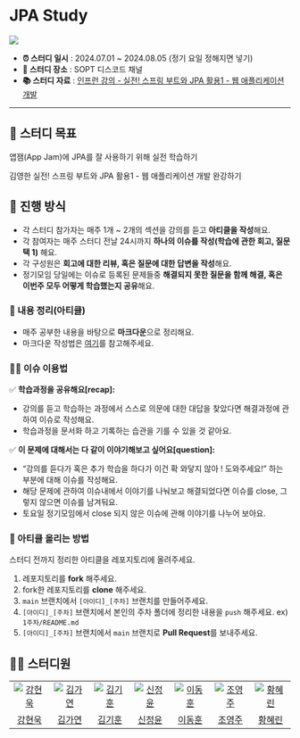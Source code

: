 # JPA Study

<img src="https://github.com/SOPT-34th-Spring-Study/spring-study-code/assets/125895298/4302cf69-f106-4f37-bb48-1af6a7c1c255">


- **⏰ 스터디 일시** : 2024.07.01 ~ 2024.08.05 (정기 요일 정해지면 넣기)
- **🏫 스터디 장소** : SOPT 디스코드 채널
- **📚 스터디 자료** : [인프런 강의 - 실전! 스프링 부트와 JPA 활용1 - 웹 애플리케이션 개발](https://www.inflearn.com/course/%EC%8A%A4%ED%94%84%EB%A7%81%EB%B6%80%ED%8A%B8-JPA-%ED%99%9C%EC%9A%A9-1)

---

## 🎯 스터디 목표

앱잼(App Jam)에 JPA를 잘 사용하기 위해 실전 학습하기

김영한 실전! 스프링 부트와 JPA 활용1 - 웹 애플리케이션 개발 완강하기

## 🚀 진행 방식

- 각 스터디 참가자는 매주 1개 ~ 2개의 섹션을 강의를 듣고 **아티클을 작성**해요.
- 각 참여자는 매주 스터디 전날 24시까지 **하나의 이슈를 작성(학습에 관한 회고, 질문 택 1)** 해요.
- 각 구성원은 **회고에 대한 리뷰, 혹은 질문에 대한 답변을 작성**해요.
- 정기모임 당일에는 이슈로 등록된 문제들중 **해결되지 못한 질문을 함께 해결, 혹은 이번주 모두 어떻게 학습했는지 공유**해요.

### 📝 내용 정리(아티클)

- 매주 공부한 내용을 바탕으로 **마크다운**으로 정리해요.
- 마크다운 작성법은 [여기](https://gist.github.com/ihoneymon/652be052a0727ad59601)를 참고해주세요.

### 🙋‍♂️ 이슈 이용법

✅ **학습과정을 공유해요[recap]:**

- 강의를 듣고 학습하는 과정에서 스스로 의문에 대한 대답을 찾았다면 해결과정에 관하여 이슈로 작성해요.
- 학습과정을 문서화 하고 기록하는 습관을 기를 수 있을 것 같아요.

✅ **이 문제에 대해서는 다 같이 이야기해보고 싶어요[question]:**

- “강의를 듣다가 혹은 추가 학습을 하다가 이건 확 와닿지 않아 ! 도와주세요!” 하는 부분에 대해 이슈를 작성해요.
- 해당 문제에 관하여 이슈내에서 이야기를 나눠보고 해결되었다면 이슈를 close, 그렇지 않으면 이슈를 남겨둬요.
- 토요일 정기모임에서 close 되지 않은 이슈에 관해 이야기를 나누어 보아요.

### 📌 아티클 올리는 방법

스터디 전까지 정리한 아티클을 레포지토리에 올려주세요.

1. 레포지토리를 **fork** 해주세요.
2. fork한 레포지토리를 **clone** 해주세요.
3. `main` 브랜치에서 `[아이디]_[주차]` 브랜치를 만들어주세요.
4. `[아이디]_[주차]` 브랜치에서 본인의 주차 폴더에 정리한 내용을 `push` 해주세요. ex) `1주차/README.md`
5. `[아이디]_[주차]` 브랜치에서 `main` 브랜치로 **Pull Request**를 보내주세요.

## 🏃‍♂️ 스터디원

<table>
  <tr>
    <td align="center" width="150px">
      <a href="https://github.com/hyunw9" target="_blank">
        <img src="https://avatars.githubusercontent.com/u/43662405?v=4" alt="강현욱" />
      </a>
    </td>
    <td align="center" width="150px">
      <a href="https://github.com/kgy1008" target="_blank">
        <img src="https://avatars.githubusercontent.com/u/84284757?v=4" alt="김가연" />
      </a>
    </td>
    <td align="center" width="150px">
      <a href="https://github.com/rlarlgnszx" target="_blank">
        <img src="https://avatars.githubusercontent.com/u/40743105?v=4" alt="김기훈" />
      </a>
    </td>
    <td align="center" width="150px">
      <a href="https://github.com/JungYoonShin" target="_blank">
        <img src="https://avatars.githubusercontent.com/u/63058347?v=4" alt="신정윤" />
      </a>
    </td>
    <td align="center" width="150px">
      <a href="https://github.com/hoonyworld" target="_blank">
        <img src="https://avatars.githubusercontent.com/u/125895298?v=4" alt="이동훈" />
      </a>
    </td>
    <td align="center" width="150px">
      <a href="https://github.com/choyeongju" target="_blank">
        <img src="https://avatars.githubusercontent.com/u/128598386?v=4" alt="조영주" />
      </a>
    </td>
    <td align="center" width="150px">
      <a href="https://github.com/hyerinhwang-sailin" target="_blank">
        <img src="https://avatars.githubusercontent.com/u/144998449?v=4" alt="황혜린" />
      </a>
    </td>
  </tr>
  <tr>
    <td align="center">
      <a href="https://github.com/hyunw9" target="_blank">
        강현욱
      </a>
    </td>
    <td align="center">
      <a href="https://github.com/kgy1008" target="_blank">
        김가연
      </a>
    </td>
    <td align="center">
      <a href="https://github.com/rlarlgnszx" target="_blank">
        김기훈
      </a>
    </td>
    <td align="center">
      <a href="https://github.com/JungYoonShin" target="_blank">
        신정윤
      </a>
    </td>
    <td align="center">
      <a href="https://github.com/hoonyworld" target="_blank">
        이동훈
      </a>
    </td>
    <td align="center">
      <a href="https://github.com/choyeongju" target="_blank">
        조영주
      </a>
    </td>
    <td align="center">
      <a href="https://github.com/hyerinhwang-sailin" target="_blank">
        황혜린
      </a>
    </td>
  </tr>
<table>
